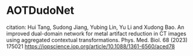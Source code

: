 # AOTDudoNet
citation:
Hui Tang, Sudong Jiang, Yubing Lin, Yu Li and Xudong Bao. An improved dual-domain network for metal artifact reduction in CT images using aggregated contextual transformations. Phys. Med. Biol. 68 (2023) 175021
https://iopscience.iop.org/article/10.1088/1361-6560/aced78
